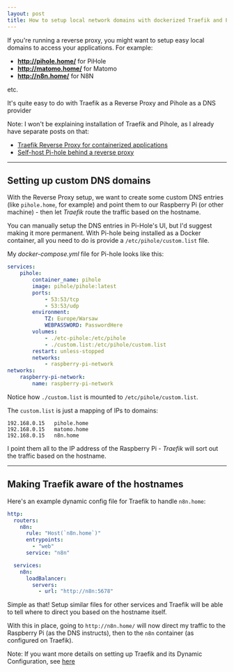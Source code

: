 ```yaml
---
layout: post
title: How to setup local network domains with dockerized Traefik and Pihole
---
```


If you're running a reverse proxy, you might want to setup easy local domains to access your applications. For example:
* **http://pihole.home/** for PiHole
* **http://matomo.home/** for Matomo
* **http://n8n.home/** for N8N

etc.

It's quite easy to do with Traefik as a Reverse Proxy and Pihole as a DNS provider

Note: I won't be explaining installation of Traefik and Pihole, as I already have separate posts on that:
* [Traefik Reverse Proxy for containerized applications](/traefik-reverse-proxy-with-containers)
* [Self-host Pi-hole behind a reverse proxy](/selfhost-pihole-on-reverse-proxy)

---

## Setting up custom DNS domains

With the Reverse Proxy setup, we want to create some custom DNS entries (like `pihole.home`, for example) and point them to our Raspberry Pi (or other machine) - then let *Traefik* route the traffic based on the hostname.

You can manually setup the DNS entries in Pi-Hole's UI, but I'd suggest making it more permanent. With Pi-hole being installed as a Docker container, all you need to do is provide a `/etc/pihole/custom.list` file.

My *docker-compose.yml* file for Pi-hole looks like this:

```yaml
services:
    pihole:
        container_name: pihole
        image: pihole/pihole:latest
        ports:
            - 53:53/tcp
            - 53:53/udp
        environment:
            TZ: Europe/Warsaw
            WEBPASSWORD: PasswordHere
        volumes:
            - ./etc-pihole:/etc/pihole
            - ./custom.list:/etc/pihole/custom.list
        restart: unless-stopped
        networks:
            - raspberry-pi-network
networks:
    raspberry-pi-network:
        name: raspberry-pi-network
```

Notice how `./custom.list` is mounted to `/etc/pihole/custom.list`.

The `custom.list` is just a mapping of IPs to domains:

```
192.168.0.15   pihole.home
192.168.0.15   matomo.home
192.168.0.15   n8n.home
```

I point them all to the IP address of the Raspberry Pi - *Traefik* will sort out the traffic based on the hostname.

---

## Making Traefik aware of the hostnames

Here's an example dynamic config file for Traefik to handle `n8n.home`:

```yaml
http:
  routers:
    n8n:
      rule: "Host(`n8n.home`)"
      entrypoints:
        - "web"
      service: "n8n"

  services:
    n8n:
      loadBalancer:
        servers:
          - url: "http://n8n:5678"

```

Simple as that! Setup similar files for other services and Traefik will be able to tell where to direct you based on the hostname itself.

With this in place, going to `http://n8n.home/` will now direct my traffic to the Raspberry Pi (as the DNS instructs), then to the `n8n` container (as configured on Traefik).

Note: If you want more details on setting up Traefik and its Dynamic Configuration, see [here](/traefik-reverse-proxy-with-containers#dynamic-config-files)